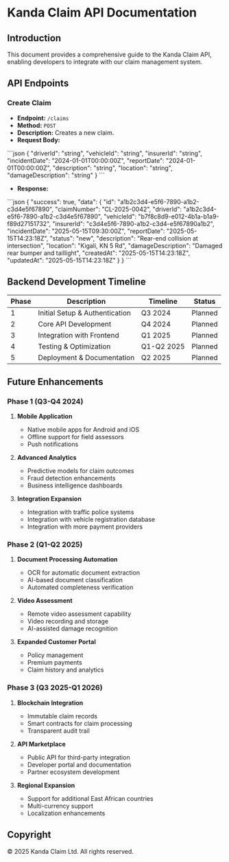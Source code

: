 # Kanda Claim API Documentation

## Introduction

This document provides a comprehensive guide to the Kanda Claim API, enabling developers to integrate with our claim management system.

## API Endpoints

### Create Claim

*   **Endpoint:** `/claims`
*   **Method:** `POST`
*   **Description:** Creates a new claim.
*   **Request Body:**

\`\`\`json
{
  "driverId": "string",
  "vehicleId": "string",
  "insurerId": "string",
  "incidentDate": "2024-01-01T00:00:00Z",
  "reportDate": "2024-01-01T00:00:00Z",
  "description": "string",
  "location": "string",
  "damageDescription": "string"
}
\`\`\`

*   **Response:**

\`\`\`json
{
  "success": true,
  "data": {
    "id": "a1b2c3d4-e5f6-7890-a1b2-c3d4e5f67890",
    "claimNumber": "CL-2025-0042",
    "driverId": "a1b2c3d4-e5f6-7890-a1b2-c3d4e5f67890",
    "vehicleId": "b7f8c8d9-e012-4b1a-b1a9-f89d27151732",
    "insurerId": "c3d4e5f6-7890-a1b2-c3d4-e5f67890a1b2",
    "incidentDate": "2025-05-15T09:30:00Z",
    "reportDate": "2025-05-15T14:23:18Z",
    "status": "new",
    "description": "Rear-end collision at intersection",
    "location": "Kigali, KN 5 Rd",
    "damageDescription": "Damaged rear bumper and taillight",
    "createdAt": "2025-05-15T14:23:18Z",
    "updatedAt": "2025-05-15T14:23:18Z"
  }
}
\`\`\`

## Backend Development Timeline

| Phase | Description | Timeline | Status |
|-------|-------------|----------|--------|
| 1 | Initial Setup & Authentication | Q3 2024 | Planned |
| 2 | Core API Development | Q4 2024 | Planned |
| 3 | Integration with Frontend | Q1 2025 | Planned |
| 4 | Testing & Optimization | Q1-Q2 2025 | Planned |
| 5 | Deployment & Documentation | Q2 2025 | Planned |

## Future Enhancements

### Phase 1 (Q3-Q4 2024)

1. **Mobile Application**
   - Native mobile apps for Android and iOS
   - Offline support for field assessors
   - Push notifications

2. **Advanced Analytics**
   - Predictive models for claim outcomes
   - Fraud detection enhancements
   - Business intelligence dashboards

3. **Integration Expansion**
   - Integration with traffic police systems
   - Integration with vehicle registration database
   - Integration with more payment providers

### Phase 2 (Q1-Q2 2025)

1. **Document Processing Automation**
   - OCR for automatic document extraction
   - AI-based document classification
   - Automated completeness verification

2. **Video Assessment**
   - Remote video assessment capability
   - Video recording and storage
   - AI-assisted damage recognition

3. **Expanded Customer Portal**
   - Policy management
   - Premium payments
   - Claim history and analytics

### Phase 3 (Q3 2025-Q1 2026)

1. **Blockchain Integration**
   - Immutable claim records
   - Smart contracts for claim processing
   - Transparent audit trail

2. **API Marketplace**
   - Public API for third-party integration
   - Developer portal and documentation
   - Partner ecosystem development

3. **Regional Expansion**
   - Support for additional East African countries
   - Multi-currency support
   - Localization enhancements

## Copyright

© 2025 Kanda Claim Ltd. All rights reserved.
